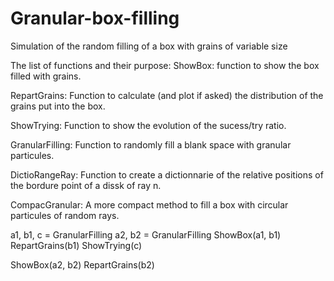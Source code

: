 # Granular-box-filling
Simulation of the random filling of a box with grains of variable size

The list of functions and their purpose:
  ShowBox: function to show the box filled with grains.
  
  RepartGrains: Function to calculate (and plot if asked) the distribution of the grains put into the box.
  
  ShowTrying: Function to show the evolution of the sucess/try ratio.
  
  GranularFilling: Function to randomly fill a blank space with granular particules.
  
  DictioRangeRay: Function to create a dictionnarie of the relative positions of the bordure point of a dissk of ray n.
  
  CompacGranular: A more compact method to fill a box with circular particules of random rays.
  

a1, b1, c = GranularFilling
a2, b2 = GranularFilling
ShowBox(a1, b1)
RepartGrains(b1)
ShowTrying(c)

ShowBox(a2, b2)
RepartGrains(b2)
